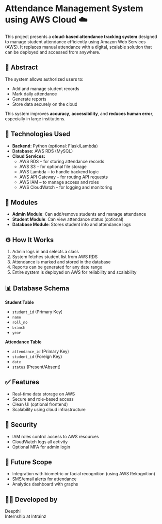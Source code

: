 # Attendance Management System using AWS Cloud ☁️

This project presents a **cloud-based attendance tracking system** designed to manage student attendance efficiently using Amazon Web Services (AWS). It replaces manual attendance with a digital, scalable solution that can be deployed and accessed from anywhere.

## 🧩 Abstract

The system allows authorized users to:
- Add and manage student records
- Mark daily attendance
- Generate reports
- Store data securely on the cloud

This system improves **accuracy**, **accessibility**, and **reduces human error**, especially in large institutions.

## 🔧 Technologies Used

- **Backend:** Python (optional: Flask/Lambda)
- **Database:** AWS RDS (MySQL)
- **Cloud Services:**
  - AWS RDS – for storing attendance records
  - AWS S3 – for optional file storage
  - AWS Lambda – to handle backend logic
  - AWS API Gateway – for routing API requests
  - AWS IAM – to manage access and roles
  - AWS CloudWatch – for logging and monitoring

## 📁 Modules

- **Admin Module**: Can add/remove students and manage attendance
- **Student Module**: Can view attendance status (optional)
- **Database Module**: Stores student info and attendance logs

## ⚙️ How It Works

1. Admin logs in and selects a class
2. System fetches student list from AWS RDS
3. Attendance is marked and stored in the database
4. Reports can be generated for any date range
5. Entire system is deployed on AWS for reliability and scalability

## 📊 Database Schema

**Student Table**
- `student_id` (Primary Key)
- `name`
- `roll_no`
- `branch`
- `year`

**Attendance Table**
- `attendance_id` (Primary Key)
- `student_id` (Foreign Key)
- `date`
- `status` (Present/Absent)

## ✅ Features

- Real-time data storage on AWS
- Secure and role-based access
- Clean UI (optional frontend)
- Scalability using cloud infrastructure

## 🔐 Security

- IAM roles control access to AWS resources
- CloudWatch logs all activity
- Optional MFA for admin login

## 🚀 Future Scope

- Integration with biometric or facial recognition (using AWS Rekognition)
- SMS/email alerts for attendance
- Analytics dashboard with graphs

## 👨‍💻 Developed by

Deepthi  
Internship at Intrainz 
